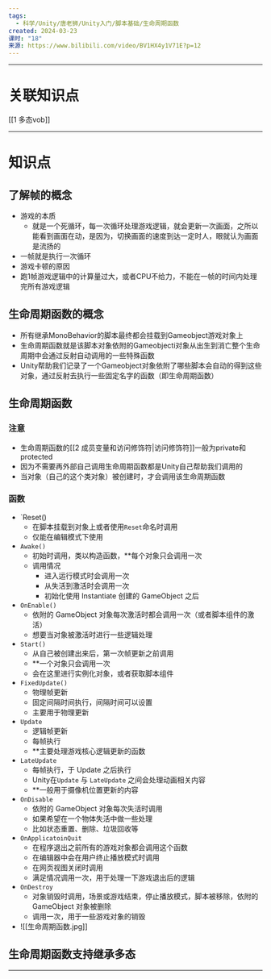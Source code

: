 ```yaml
---
tags:
  - 科学/Unity/唐老狮/Unity入门/脚本基础/生命周期函数
created: 2024-03-23
课时: "18"
来源: https://www.bilibili.com/video/BV1HX4y1V71E?p=12
---
```



---
# 关联知识点

[[1 多态vob]]

---
# 知识点

## 了解帧的概念

- 游戏的本质
	- 就是一个死循环，每一次循环处理游戏逻辑，就会更新一次画面，之所以能看到画面在动，是因为，切换画面的速度到达一定时人，眼就认为画面是流扬的
- 一帧就是执行一次循环
- 游戏卡顿的原因
- 跑1帧游戏逻辑中的计算量过大，或者CPU不给力，不能在一帧的时间内处理完所有游戏逻辑
## 生命周期函数的概念

- 所有继承MonoBehavior的脚本最终都会挂载到Gameobject游戏对象上
- 生命周期函数就是该脚本对象依附的Gameobjecti对象从出生到消亡整个生命周期中会通过反射自动调用的一些特殊函数
- Unity帮助我们记录了一个Gameobject对象依附了哪些脚本会自动的得到这些对象，通过反射去执行一些固定名字的函数（即生命周期函数）
## 生命周期函数

### 注意

- 生命周期函数的[[2 成员变量和访问修饰符|访问修饰符]]一般为private和protected
- 因为不需要再外部自己调用生命周期函数都是Unity自己帮助我们调用的
- 当对象（自己的这个类对象）被创建时，才会调用该生命周期函数
### 函数

- `Reset()
	- 在脚本挂载到对象上或者使用`Reset`命名时调用
	- 仅能在编辑模式下使用
- `Awake()`
	- 初始时调用，类以构造函数，**每个对象只会调用一次
	- 调用情况
		- 进入运行模式时会调用一次
		- 从失活到激活时会调用一次
		- 初始化使用 Instantiate 创建的 GameObject 之后
- `OnEnable()`
	- 依附的 GameObject 对象每次激活时都会调用一次（或者脚本组件的激活）
	- 想要当对象被激活时进行一些逻辑处理
- `Start()`
	- 从自己被创建出来后，第一次帧更新之前调用
	- **一个对象只会调用一次
	- 会在这里进行实例化对象，或者获取脚本组件
- `FixedUpdate()`
	- 物理帧更新
	- 固定间隔时间执行，间隔时间可以设置
	- 主要用于物理更新
- `Update`
	- 逻辑帧更新
	- 每帧执行
	- **主要处理游戏核心逻辑更新的函数
- `LateUpdate`
	- 每帧执行，于 Update 之后执行
	- Unity在`Update`  与 `LateUpdate` 之间会处理动画相关内容
	- **一般用于摄像机位置更新的内容
- `OnDisable`
	- 依附的 GameObject 对象每次失活时调用
	- 如果希望在一个物体失活中做一些处理
	- 比如状态重置、删除、垃圾回收等
- `OnApplicatoinQuit`
	- 在程序退出之前所有的游戏对象都会调用这个函数
	- 在编辑器中会在用户终止播放模式时调用
	- 在网页视图关闭时调用
	- 满足情况调用一次，用于处理一下游戏退出后的逻辑
- `OnDestroy`
	- 对象销毁时调用，场景或游戏结束，停止播放模式，脚本被移除，依附的 GameObject 对象被删除
	- 调用一次，用于一些游戏对象的销毁
- ![[生命周期函数.jpg]]
## 生命周期函数支持继承多态

---
